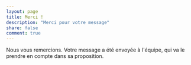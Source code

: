 ```yaml
---
layout: page
title: Merci !
description: "Merci pour votre message"
share: false
comment: true
---
```


Nous vous remercions. Votre message a été envoyée à l'équipe, qui va le prendre en compte dans sa proposition.
